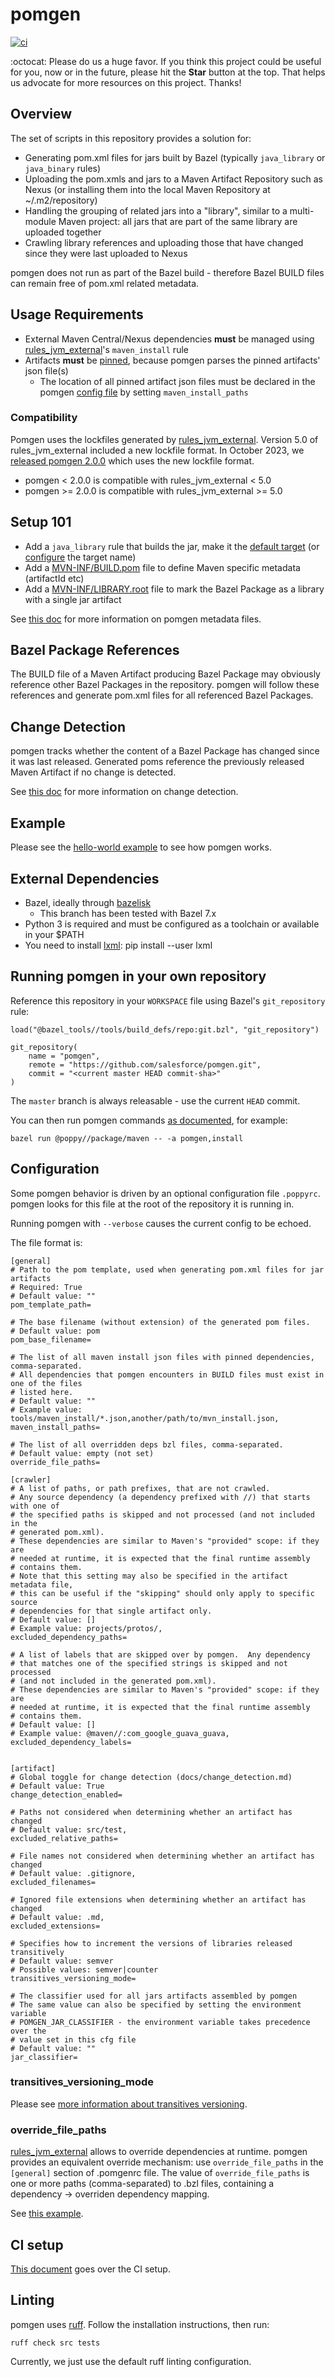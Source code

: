 # pomgen

[![ci](https://github.com/salesforce/pomgen/actions/workflows/ci.yml/badge.svg?branch=master)](https://github.com/salesforce/pomgen/actions/workflows/ci.yml)

:octocat: Please do us a huge favor. If you think this project could be useful for you, now or in the future, please hit the **Star** button at the top. That helps us advocate for more resources on this project. Thanks!


## Overview

The set of scripts in this repository provides a solution for:
 - Generating pom.xml files for jars built by Bazel (typically ```java_library``` or ```java_binary``` rules)
 - Uploading the pom.xmls and jars to a Maven Artifact Repository such as Nexus (or installing them into the local Maven Repository at ~/.m2/repository)
  - Handling the grouping of related jars into a "library", similar to a multi-module Maven project: all jars that are part of the same library are uploaded together
  - Crawling library references and uploading those that have changed since they were last uploaded to Nexus

pomgen does not run as part of the Bazel build - therefore Bazel BUILD files can remain free of pom.xml related metadata.


## Usage Requirements

- External Maven Central/Nexus dependencies **must** be managed using [rules_jvm_external](https://github.com/bazelbuild/rules_jvm_external)'s `maven_install` rule
- Artifacts **must** be [pinned](https://github.com/bazelbuild/rules_jvm_external#pinning-artifacts-and-integration-with-bazels-downloader), because pomgen parses the pinned artifacts' json file(s)
  - The location of all pinned artifact json files must be declared in the pomgen [config file](#configuration) by setting `maven_install_paths`


### Compatibility

Pomgen uses the lockfiles generated by [rules_jvm_external](https://github.com/bazelbuild/rules_jvm_external). Version 5.0 of rules_jvm_external included a new lockfile format. In October 2023, we [released pomgen 2.0.0](https://github.com/salesforce/pomgen/releases/tag/2.0.0) which uses the new lockfile format.

- pomgen < 2.0.0 is compatible with rules_jvm_external < 5.0
- pomgen >= 2.0.0 is compatible with rules_jvm_external >= 5.0


## Setup 101

 - Add a `java_library` rule that builds the jar, make it the [default target](https://bazel.build/concepts/labels) (or [configure](docs/mdfiles.md#maven_artifacttarget_name) the target name)
 - Add a [MVN-INF/BUILD.pom](examples/hello-world/healthyfoods/fruit-api/MVN-INF/BUILD.pom) file to define Maven specific metadata (artifactId etc)
 - Add a [MVN-INF/LIBRARY.root](examples/hello-world/healthyfoods/MVN-INF/LIBRARY.root) file to mark the Bazel Package as a library with a single jar artifact

See [this doc](docs/mdfiles.md) for more information on pomgen metadata files.


## Bazel Package References

The BUILD file of a Maven Artifact producing Bazel Package may obviously reference other Bazel Packages in the repository. pomgen will follow these references and generate pom.xml files for all referenced Bazel Packages. 


## Change Detection

pomgen tracks whether the content of a Bazel Package has changed since it was last released. Generated poms reference the previously released Maven Artifact if no change is detected.

See [this doc](docs/change_detection.md) for more information on change detection.


## Example

Please see the [hello-world example](examples/hello-world/README.md) to see how pomgen works.


## External Dependencies

- Bazel, ideally through [bazelisk](https://github.com/bazelbuild/bazelisk)
    - This branch has been tested with Bazel 7.x
- Python 3 is required and must be configured as a toolchain or available in your $PATH
- You need to install [lxml](https://lxml.de): pip install --user lxml


## Running pomgen in your own repository

Reference this repository in your `WORKSPACE` file using Bazel's `git_repository` rule:

```
load("@bazel_tools//tools/build_defs/repo:git.bzl", "git_repository")

git_repository(
    name = "pomgen",
    remote = "https://github.com/salesforce/pomgen.git",
    commit = "<current master HEAD commit-sha>"
)
```
The `master` branch is always releasable - use the current `HEAD` commit.

You can then run pomgen commands [as documented](examples/hello-world/README.md#before-running-pomgen), for example:

```
bazel run @poppy//package/maven -- -a pomgen,install
```


## Configuration

Some pomgen behavior is driven by an optional configuration file `.poppyrc`. pomgen looks for this file at the root of the repository it is running in.

Running pomgen with `--verbose` causes the current config to be echoed.

The file format is:

```
[general]
# Path to the pom template, used when generating pom.xml files for jar artifacts
# Required: True
# Default value: ""
pom_template_path=

# The base filename (without extension) of the generated pom files.
# Default value: pom
pom_base_filename=

# The list of all maven install json files with pinned dependencies, comma-separated. 
# All dependencies that pomgen encounters in BUILD files must exist in one of the files
# listed here.
# Default value: ""
# Example value: tools/maven_install/*.json,another/path/to/mvn_install.json,
maven_install_paths=

# The list of all overridden deps bzl files, comma-separated.
# Default value: empty (not set)
override_file_paths=

[crawler]
# A list of paths, or path prefixes, that are not crawled.
# Any source dependency (a dependency prefixed with //) that starts with one of
# the specified paths is skipped and not processed (and not included in the
# generated pom.xml).
# These dependencies are similar to Maven's "provided" scope: if they are
# needed at runtime, it is expected that the final runtime assembly
# contains them.
# Note that this setting may also be specified in the artifact metadata file,
# this can be useful if the "skipping" should only apply to specific source
# dependencies for that single artifact only.
# Default value: []
# Example value: projects/protos/,
excluded_dependency_paths=

# A list of labels that are skipped over by pomgen.  Any dependency
# that matches one of the specified strings is skipped and not processed
# (and not included in the generated pom.xml).
# These dependencies are similar to Maven's "provided" scope: if they are
# needed at runtime, it is expected that the final runtime assembly
# contains them.
# Default value: []
# Example value: @maven//:com_google_guava_guava,
excluded_dependency_labels=


[artifact]
# Global toggle for change detection (docs/change_detection.md)
# Default value: True
change_detection_enabled=

# Paths not considered when determining whether an artifact has changed
# Default value: src/test,
excluded_relative_paths=

# File names not considered when determining whether an artifact has changed
# Default value: .gitignore,
excluded_filenames=

# Ignored file extensions when determining whether an artifact has changed
# Default value: .md,
excluded_extensions=

# Specifies how to increment the versions of libraries released transitively
# Default value: semver
# Possible values: semver|counter
transitives_versioning_mode=

# The classifier used for all jars artifacts assembled by pomgen
# The same value can also be specified by setting the environment variable
# POMGEN_JAR_CLASSIFIER - the environment variable takes precedence over the
# value set in this cfg file
# Default value: ""
jar_classifier=
```


### transitives_versioning_mode

Please see [more information about transitives versioning](docs/ci.md#using-a-different-version-increment-mode-for-transitives).


### override_file_paths

[rules_jvm_external](https://github.com/bazelbuild/rules_jvm_external#overriding-generated-targets) allows to override dependencies at runtime. pomgen provides an equivalent override mechanism: use `override_file_paths` in the `[general]` section of .pomgenrc file. The value of `override_file_paths` is one or more paths (comma-separated) to .bzl files, containing a dependency -> overriden dependency mapping.

See [this example](examples/dep-overrides).


## CI setup

[This document](docs/ci.md) goes over the CI setup.


## Linting

pomgen uses [ruff](https://github.com/astral-sh/ruff). Follow the installation instructions, then run:

```
ruff check src tests
```

Currently, we just use the default ruff linting configuration.
